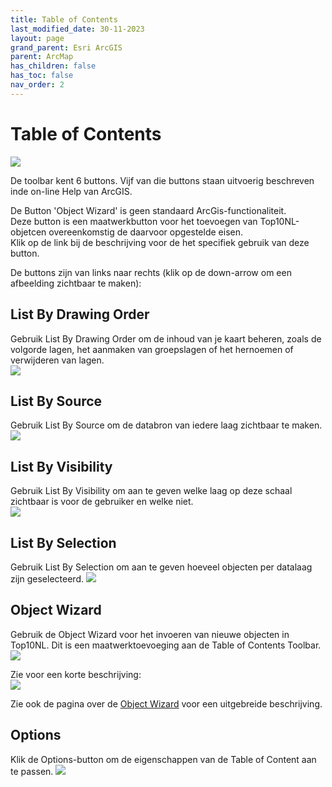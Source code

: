 ```yaml
---
title: Table of Contents
last_modified_date: 30-11-2023
layout: page
grand_parent: Esri ArcGIS
parent: ArcMap
has_children: false
has_toc: false
nav_order: 2
---
```


Table of Contents
=================

![](images/image33.png)

De toolbar kent 6 buttons. Vijf van die buttons staan uitvoerig beschreven inde on-line Help van ArcGIS.

De Button 'Object Wizard' is geen standaard ArcGis-functionaliteit.<br>
Deze button is een maatwerkbutton voor het toevoegen van Top10NL-objetcen overeenkomstig de daarvoor opgestelde eisen.<br>
Klik op de link bij de beschrijving voor de het specifiek gebruik van deze button.

De buttons zijn van links naar rechts (klik op de down-arrow om een afbeelding zichtbaar te maken):

## List By Drawing Order
Gebruik List By Drawing Order om de inhoud van je kaart beheren, zoals de volgorde lagen, het aanmaken van groepslagen of het hernoemen of verwijderen van lagen.<br>
![](images/TOC_-_List_by_Drawing_Order.png)

## List By Source
Gebruik List By Source om de databron van iedere laag zichtbaar te maken.<br>
![](images/TOC_-_List_by_Datasource.png)

## List By Visibility
Gebruik List By Visibility om aan te geven welke laag op deze schaal zichtbaar is voor de gebruiker en welke niet.<br>
![](images/TOC_-_List_by_Visblility.png)

## List By Selection
Gebruik List By Selection om aan te geven hoeveel objecten per datalaag zijn geselecteerd.
![](images/TOC_-_List_by_Selection.png)

## Object Wizard
Gebruik de Object Wizard voor het invoeren van nieuwe objecten in Top10NL. Dit is een maatwerktoevoeging aan de Table of Contents Toolbar.<br>
![](images/TOC_-_Object_Wizard.png)

Zie voor een korte beschrijving:<br>
![](images/Object_wizard_short.png)

Zie ook de pagina over de [Object Wizard](../../../Trainingen_en_Voorbeelden/Object_Wizard/Object_Wizard.html) voor een uitgebreide beschrijving.

## Options
Klik de Options-button om de eigenschappen van de Table of Content aan te passen.
![](images/TOC_-_Options.png)
